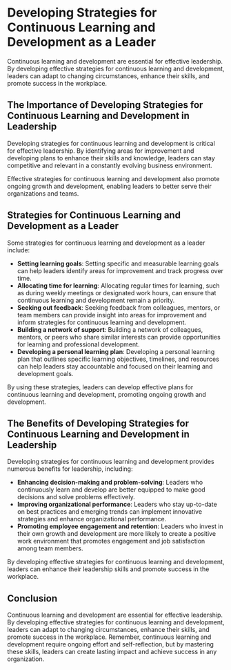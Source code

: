 Developing Strategies for Continuous Learning and Development as a Leader
=====================================================================================================================================

Continuous learning and development are essential for effective leadership. By developing effective strategies for continuous learning and development, leaders can adapt to changing circumstances, enhance their skills, and promote success in the workplace.

The Importance of Developing Strategies for Continuous Learning and Development in Leadership
---------------------------------------------------------------------------------------------

Developing strategies for continuous learning and development is critical for effective leadership. By identifying areas for improvement and developing plans to enhance their skills and knowledge, leaders can stay competitive and relevant in a constantly evolving business environment.

Effective strategies for continuous learning and development also promote ongoing growth and development, enabling leaders to better serve their organizations and teams.

Strategies for Continuous Learning and Development as a Leader
--------------------------------------------------------------

Some strategies for continuous learning and development as a leader include:

- **Setting learning goals**: Setting specific and measurable learning goals can help leaders identify areas for improvement and track progress over time.
- **Allocating time for learning**: Allocating regular times for learning, such as during weekly meetings or designated work hours, can ensure that continuous learning and development remain a priority.
- **Seeking out feedback**: Seeking feedback from colleagues, mentors, or team members can provide insight into areas for improvement and inform strategies for continuous learning and development.
- **Building a network of support**: Building a network of colleagues, mentors, or peers who share similar interests can provide opportunities for learning and professional development.
- **Developing a personal learning plan**: Developing a personal learning plan that outlines specific learning objectives, timelines, and resources can help leaders stay accountable and focused on their learning and development goals.

By using these strategies, leaders can develop effective plans for continuous learning and development, promoting ongoing growth and development.

The Benefits of Developing Strategies for Continuous Learning and Development in Leadership
-------------------------------------------------------------------------------------------

Developing strategies for continuous learning and development provides numerous benefits for leadership, including:

- **Enhancing decision-making and problem-solving**: Leaders who continuously learn and develop are better equipped to make good decisions and solve problems effectively.
- **Improving organizational performance**: Leaders who stay up-to-date on best practices and emerging trends can implement innovative strategies and enhance organizational performance.
- **Promoting employee engagement and retention**: Leaders who invest in their own growth and development are more likely to create a positive work environment that promotes engagement and job satisfaction among team members.

By developing effective strategies for continuous learning and development, leaders can enhance their leadership skills and promote success in the workplace.

Conclusion
----------

Continuous learning and development are essential for effective leadership. By developing effective strategies for continuous learning and development, leaders can adapt to changing circumstances, enhance their skills, and promote success in the workplace. Remember, continuous learning and development require ongoing effort and self-reflection, but by mastering these skills, leaders can create lasting impact and achieve success in any organization.
